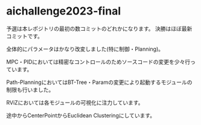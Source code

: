 # aichallenge2023-final
予選は本レポジトリの最初の数コミットのどれかになります。
決勝はほぼ最新コミットです。



全体的にパラメータはかなり改変しました(特に制御・Planning)。

MPC・PIDにおいては精密なコントロールのためソースコードの変更を少々行っています。

Path-PlanningにおいてはBT-Tree・Paramの変更により起動するモジュールの制限も行いました。

RViZにおいては各モジュールの可視化に注力しています。

途中からCenterPointからEuclidean Clusteringにしています。
